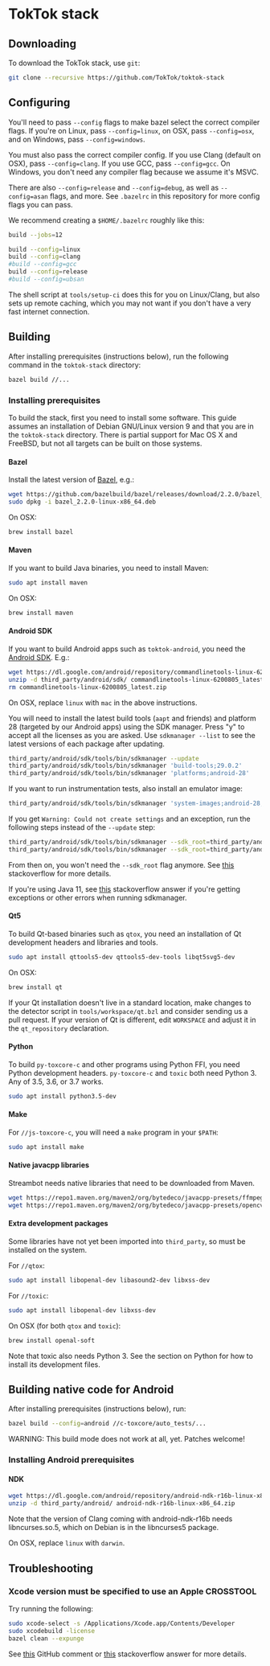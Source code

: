 # TokTok stack

## Downloading

To download the TokTok stack, use `git`:

```sh
git clone --recursive https://github.com/TokTok/toktok-stack
```

## Configuring

You'll need to pass `--config` flags to make bazel select the correct compiler
flags. If you're on Linux, pass `--config=linux`, on OSX, pass `--config=osx`,
and on Windows, pass `--config=windows`.

You must also pass the correct compiler config. If you use Clang (default on
OSX), pass `--config=clang`. If you use GCC, pass `--config=gcc`. On Windows,
you don't need any compiler flag because we assume it's MSVC.

There are also `--config=release` and `--config=debug`, as well as
`--config=asan` flags, and more. See `.bazelrc` in this repository for more
config flags you can pass.

We recommend creating a `$HOME/.bazelrc` roughly like this:

```sh
build --jobs=12

build --config=linux
build --config=clang
#build --config=gcc
build --config=release
#build --config=ubsan
```

The shell script at `tools/setup-ci` does this for you on Linux/Clang, but
also sets up remote caching, which you may not want if you don't have a very
fast internet connection.

## Building

After installing prerequisites (instructions below), run the following command
in the `toktok-stack` directory:

```sh
bazel build //...
```

### Installing prerequisites

To build the stack, first you need to install some software. This guide
assumes an installation of Debian GNU/Linux version 9 and that you are in the
`toktok-stack` directory. There is partial support for Mac OS X and FreeBSD,
but not all targets can be built on those systems.

#### Bazel

Install the latest version of
[Bazel](https://github.com/bazelbuild/bazel/releases), e.g.:

```sh
wget https://github.com/bazelbuild/bazel/releases/download/2.2.0/bazel_2.2.0-linux-x86_64.deb
sudo dpkg -i bazel_2.2.0-linux-x86_64.deb
```

On OSX:

```sh
brew install bazel
```

#### Maven

If you want to build Java binaries, you need to install Maven:

```sh
sudo apt install maven
```

On OSX:

```sh
brew install maven
```

#### Android SDK

If you want to build Android apps such as `toktok-android`, you need the
[Android SDK](https://developer.android.com/studio/index.html). E.g.:

```sh
wget https://dl.google.com/android/repository/commandlinetools-linux-6200805_latest.zip
unzip -d third_party/android/sdk/ commandlinetools-linux-6200805_latest.zip
rm commandlinetools-linux-6200805_latest.zip
```

On OSX, replace `linux` with `mac` in the above instructions.

You will need to install the latest build tools (`aapt` and friends) and
platform 28 (targeted by our Android apps) using the SDK manager. Press "y"
to accept all the licenses as you are asked. Use `sdkmanager --list` to see
the latest versions of each package after updating.

```sh
third_party/android/sdk/tools/bin/sdkmanager --update
third_party/android/sdk/tools/bin/sdkmanager 'build-tools;29.0.2'
third_party/android/sdk/tools/bin/sdkmanager 'platforms;android-28'
```

If you want to run instrumentation tests, also install an emulator image:

```sh
third_party/android/sdk/tools/bin/sdkmanager 'system-images;android-28;default;x86'
```

If you get `Warning: Could not create settings` and an exception, run the
following steps instead of the `--update` step:

```sh
third_party/android/sdk/tools/bin/sdkmanager --sdk_root=third_party/android/sdk --update
third_party/android/sdk/tools/bin/sdkmanager --sdk_root=third_party/android/sdk 'tools'
```

From then on, you won't need the `--sdk_root` flag anymore. See
[this](https://stackoverflow.com/a/60454207) stackoverflow for more details.

If you're using Java 11, see [this](https://stackoverflow.com/a/55982976)
stackoverflow answer if you're getting exceptions or other errors when running
sdkmanager.

#### Qt5

To build Qt-based binaries such as `qtox`, you need an installation of Qt
development headers and libraries and tools.

```sh
sudo apt install qttools5-dev qttools5-dev-tools libqt5svg5-dev
```

On OSX:

```sh
brew install qt
```

If your Qt installation doesn't live in a standard location, make changes to
the detector script in `tools/workspace/qt.bzl` and consider sending us a pull
request. If your version of Qt is different, edit `WORKSPACE` and adjust it in
the `qt_repository` declaration.

#### Python

To build `py-toxcore-c` and other programs using Python FFI, you need Python
development headers. `py-toxcore-c` and `toxic` both need Python 3. Any of
3.5, 3.6, or 3.7 works.

```sh
sudo apt install python3.5-dev
```

#### Make

For `//js-toxcore-c`, you will need a `make` program in your `$PATH`:

```sh
sudo apt install make
```

#### Native javacpp libraries

Streambot needs native libraries that need to be downloaded from Maven.

```sh
wget https://repo1.maven.org/maven2/org/bytedeco/javacpp-presets/ffmpeg/3.4.1-1.4/ffmpeg-3.4.1-1.4-linux-x86_64.jar -O third_party/javacpp/ffmpeg/jar/ffmpeg-3.4.1-1.4-linux-x86_64.jar
wget https://repo1.maven.org/maven2/org/bytedeco/javacpp-presets/opencv/3.4.0-1.4/opencv-3.4.0-1.4-linux-x86_64.jar -O third_party/javacpp/opencv/jar/opencv-3.4.0-1.4-linux-x86_64.jar
```

#### Extra development packages

Some libraries have not yet been imported into `third_party`, so must be
installed on the system.

For `//qtox`:

```sh
sudo apt install libopenal-dev libasound2-dev libxss-dev
```

For `//toxic`:

```sh
sudo apt install libopenal-dev libxss-dev
```

On OSX (for both `qtox` and `toxic`):

```sh
brew install openal-soft
```

Note that toxic also needs Python 3. See the section on Python for how to
install its development files.

## Building native code for Android

After installing prerequisites (instructions below), run:

```sh
bazel build --config=android //c-toxcore/auto_tests/...
```

WARNING: This build mode does not work at all, yet. Patches welcome!

### Installing Android prerequisites

#### NDK

```sh
wget https://dl.google.com/android/repository/android-ndk-r16b-linux-x86_64.zip
unzip -d third_party/android/ android-ndk-r16b-linux-x86_64.zip
```

Note that the version of Clang coming with android-ndk-r16b needs
libncurses.so.5, which on Debian is in the libncurses5 package.

On OSX, replace `linux` with `darwin`.

## Troubleshooting

### Xcode version must be specified to use an Apple CROSSTOOL

Try running the following:

```sh
sudo xcode-select -s /Applications/Xcode.app/Contents/Developer
sudo xcodebuild -license
bazel clean --expunge
```

See
[this](https://github.com/bazelbuild/bazel/issues/4314#issuecomment-370172472)
GitHub comment or [this](https://stackoverflow.com/a/46460129) stackoverflow
answer for more details.

